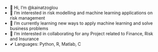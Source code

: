 - 👋 Hi, I’m @kainatzoglou
- 👀 I’m interested in risk modelling and machine learning applications on risk management
- 🌱 I’m currently learning new ways to apply machine learning and solve business problems
- 💞️ I’m interested in collaborating for any Project related to Finance, Risk and Insurance
- ✔ Languages: Python, R, Matlab, C
